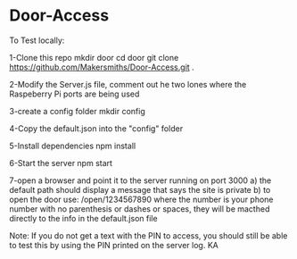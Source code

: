 # Door-Access
To Test locally:

1-Clone this repo
mkdir door
cd door
git clone https://github.com/Makersmiths/Door-Access.git .

2-Modify the Server.js file, comment out he two lones where the Raspeberry Pi ports are being used

3-create a config folder
mkdir config

4-Copy the default.json into the "config" folder

5-Install dependencies
npm install

6-Start the server
npm start

7-open a browser and point it to the server running on port 3000
a) the default path should display a message that says the site is private
b) to open the door use: /open/1234567890   where the number is your phone number with no parenthesis or dashes or spaces, they will be macthed directly to the info in the default.json file

Note:
If you do not get a text with the PIN to access, you should still be able to test this by using the PIN printed on the server log.
KA